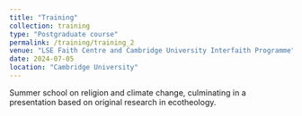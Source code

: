 ```yaml
---
title: "Training"
collection: training
type: "Postgraduate course"
permalink: /training/training_2
venue: "LSE Faith Centre and Cambridge University Interfaith Programme"
date: 2024-07-05
location: "Cambridge University"
---
```


Summer school on religion and climate change, culminating in a presentation based on original research in ecotheology. 
